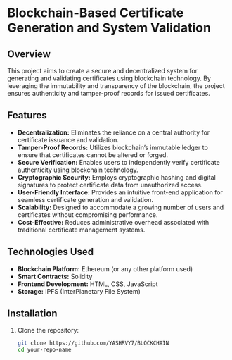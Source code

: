 # Blockchain-Based Certificate Generation and System Validation

## Overview
This project aims to create a secure and decentralized system for generating and validating certificates using blockchain technology. By leveraging the immutability and transparency of the blockchain, the project ensures authenticity and tamper-proof records for issued certificates.

## Features
- **Decentralization:** Eliminates the reliance on a central authority for certificate issuance and validation.
- **Tamper-Proof Records:** Utilizes blockchain’s immutable ledger to ensure that certificates cannot be altered or forged.
- **Secure Verification:** Enables users to independently verify certificate authenticity using blockchain technology.
- **Cryptographic Security:** Employs cryptographic hashing and digital signatures to protect certificate data from unauthorized access.
- **User-Friendly Interface:** Provides an intuitive front-end application for seamless certificate generation and validation.
- **Scalability:** Designed to accommodate a growing number of users and certificates without compromising performance.
- **Cost-Effective:** Reduces administrative overhead associated with traditional certificate management systems.

## Technologies Used
- **Blockchain Platform:** Ethereum (or any other platform used)
- **Smart Contracts:** Solidity
- **Frontend Development:** HTML, CSS, JavaScript
- **Storage:** IPFS (InterPlanetary File System)

## Installation
1. Clone the repository:
   ```bash
   git clone https://github.com/YASHRVY7/BLOCKCHAIN
   cd your-repo-name
